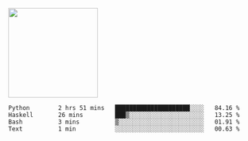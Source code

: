 <img height="180em" 
     src="https://github-readme-stats.vercel.app/api?username=Litot-Mattis&show_icons=true&hide_border=true&&count_private=true&include_all_commits=true" />

<!--START_SECTION:waka-->
```text
Python        2 hrs 51 mins   █████████████████████░░░░   84.16 % 
Haskell       26 mins         ███▒░░░░░░░░░░░░░░░░░░░░░   13.25 % 
Bash          3 mins          ▒░░░░░░░░░░░░░░░░░░░░░░░░   01.91 % 
Text          1 min           ░░░░░░░░░░░░░░░░░░░░░░░░░   00.63 % 
```
<!--END_SECTION:waka-->
